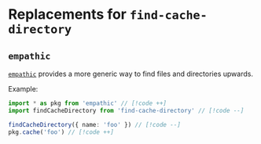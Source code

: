 # Replacements for `find-cache-directory`

## `empathic`

[`empathic`](https://github.com/lukeed/empathic) provides a more generic way to find files and directories upwards.

Example:

```ts
import * as pkg from 'empathic' // [!code ++]
import findCacheDirectory from 'find-cache-directory' // [!code --]

findCacheDirectory({ name: 'foo' }) // [!code --]
pkg.cache('foo') // [!code ++]
```
